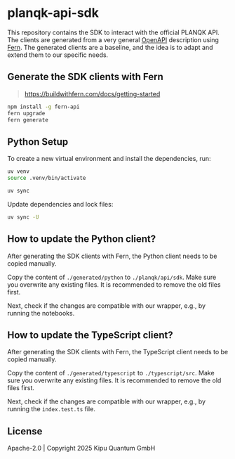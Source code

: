 # planqk-api-sdk

This repository contains the SDK to interact with the official PLANQK API.
The clients are generated from a very general [OpenAPI](https://swagger.io/specification) description using [Fern](https://buildwithfern.com).
The generated clients are a baseline, and the idea is to adapt and extend them to our specific needs.

## Generate the SDK clients with Fern

> <https://buildwithfern.com/docs/getting-started>

```bash
npm install -g fern-api
fern upgrade
fern generate
```

## Python Setup

To create a new virtual environment and install the dependencies, run:

```bash
uv venv
source .venv/bin/activate

uv sync
```

Update dependencies and lock files:

```bash
uv sync -U
```

## How to update the Python client?

After generating the SDK clients with Fern, the Python client needs to be copied manually.

Copy the content of `./generated/python` to `./planqk/api/sdk`.
Make sure you overwrite any existing files.
It is recommended to remove the old files first.

Next, check if the changes are compatible with our wrapper, e.g., by running the notebooks.

## How to update the TypeScript client?

After generating the SDK clients with Fern, the TypeScript client needs to be copied manually.

Copy the content of `./generated/typescript` to `./typescript/src`.
Make sure you overwrite any existing files.
It is recommended to remove the old files first.

Next, check if the changes are compatible with our wrapper, e.g., by running the `index.test.ts` file.

## License

Apache-2.0 | Copyright 2025 Kipu Quantum GmbH

